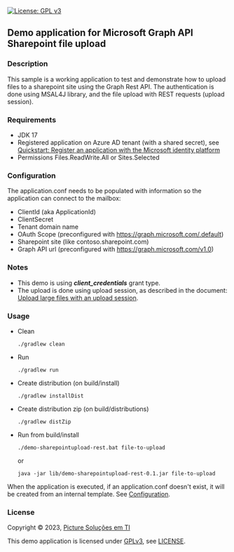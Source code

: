 [![License: GPL v3](https://img.shields.io/badge/License-GPL_v3-blue.svg)](https://www.gnu.org/licenses/gpl-3.0)

## Demo application for Microsoft Graph API Sharepoint file upload ##

### Description ###

This sample is a working application to test and demonstrate how to upload files to a sharepoint site using the Graph Rest API. The authentication is done using MSAL4J library, and the file upload with REST requests (upload session).

### Requirements ###
* JDK 17
* Registered application on Azure AD tenant (with a shared secret), see [Quickstart: Register an application with the Microsoft identity platform](https://learn.microsoft.com/en-us/azure/active-directory/develop/quickstart-register-app)
* Permissions Files.ReadWrite.All or Sites.Selected

### Configuration ###

The application.conf needs to be populated with information so the application can connect to the mailbox:

* ClientId (aka ApplicationId)
* ClientSecret
* Tenant domain name
* OAuth Scope (preconfigured with https://graph.microsoft.com/.default)
* Sharepoint site (like contoso.sharepoint.com)
* Graph API url (preconfigured with https://graph.microsoft.com/v1.0)

### Notes ###

* This demo is using ***client_credentials*** grant type.
* The upload is done using upload session, as described in the document: [Upload large files with an upload session](https://learn.microsoft.com/en-us/graph/api/driveitem-createuploadsession?view=graph-rest-1.0).

### Usage ###

* Clean
    ~~~
    ./gradlew clean
    ~~~

* Run
    ~~~
    ./gradlew run
    ~~~

* Create distribution (on build/install)
    ~~~
    ./gradlew installDist
    ~~~

* Create distribution zip (on build/distributions)
    ~~~
    ./gradlew distZip
    ~~~

* Run from build/install
  ~~~
  ./demo-sharepointupload-rest.bat file-to-upload
  ~~~
  or
  ~~~
  java -jar lib/demo-sharepointupload-rest-0.1.jar file-to-upload
  ~~~

When the application is executed, if an application.conf doesn't exist, it will be created from an internal template. See [Configuration](#configuration).

### License ###
Copyright © 2023, [Picture Soluções em TI](https://www.picture.com.br)

This demo application is licensed under [GPLv3](https://www.gnu.org/licenses/gpl-3.0), see [LICENSE](LICENSE).